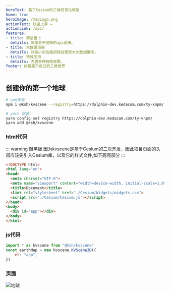 ```yaml
---
heroText: 基于Cesium的三维可视化框架
home: true
heroImage: /mapLogo.png
actionText: 快速上手 →
actionLink: /api/
features:
- title: 简洁至上
  details: 简单易于理解的api调用。
- title: 大数据渲染
  details: 以最小的性能损耗处理更大的数据展示。
- title: 特效加持
  details: 内置多种特效效果。
footer: 创建属于自己的三维世界
---
```


## 创建你的第一个地球

``` bash
# npm安装
npm i @ksh/kvscene --registry=https://dolphin-dev.kedacom.com/ty-knpm/

# yarn 安装
yarn config set registry https://dolphin-dev.kedacom.com/ty-knpm/
yarn add @ksh/kvscene

```

### html代码

::: warning 敲黑板
因为kvscene是基于Cesium的二次开发，因此项目页面的头部应该先引入Cesium库，以及它的样式文件,如下高亮部分
:::

``` html {7,8}
<!DOCTYPE html>
<html lang="en">
<head>
  <meta charset="UTF-8">
  <meta name="viewport" content="width=device-width, initial-scale=1.0">
  <title>Document</title>
  <link rel="stylesheet" href="./Cesium/Widgets/widgets.css">
  <script src="./Cesium/Cesium.js"></script>
</head>
<body>
  <div id="app"></div>
</body>
</html>

```

### js代码

``` javascript
import * as kvscene from "@ksh/kvscene"
const earthMap = new kvscene.KVScene3D({
    el: "app",
})
```

### 页面

![地球](earthMap.png)
